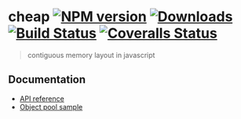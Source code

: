 # cheap [![NPM version][npm-image]][npm-url] [![Downloads][downloads-image]][npm-url] [![Build Status][travis-image]][travis-url] [![Coveralls Status][coveralls-image]][coveralls-url]
> contiguous memory layout in javascript

## Documentation

- [API reference](/docs/api.md)
- [Object pool sample](/test/vector_pool.coffee)

[downloads-image]: http://img.shields.io/npm/dm/cheap.svg
[npm-url]: https://npmjs.org/package/cheap
[npm-image]: http://img.shields.io/npm/v/cheap.svg

[travis-url]: https://travis-ci.org/Mischanix/cheap
[travis-image]: http://img.shields.io/travis/Mischanix/cheap.svg

[coveralls-url]: https://coveralls.io/r/Mischanix/cheap
[coveralls-image]: http://img.shields.io/coveralls/Mischanix/cheap/master.svg
